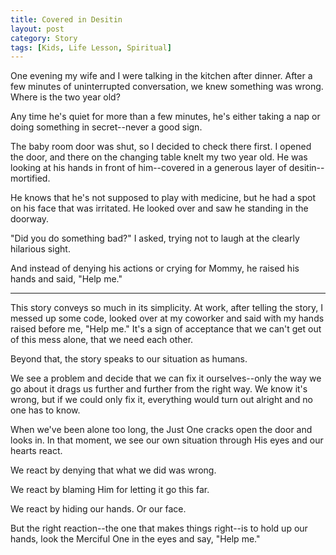 ```yaml
---
title: Covered in Desitin
layout: post
category: Story
tags: [Kids, Life Lesson, Spiritual]
---
```

One evening my wife and I were talking in the kitchen after dinner. After a few minutes of uninterrupted conversation, we knew something was wrong. Where is the two year old?

Any time he's quiet for more than a few minutes, he's either taking a nap or doing something in secret--never a good sign.

The baby room door was shut, so I decided to check there first. I opened the door, and there on the changing table knelt my two year old. He was looking at his hands in front of him--covered in a generous layer of desitin--mortified.

He knows that he's not supposed to play with medicine, but he had a spot on his face that was irritated. He looked over and saw he standing in the doorway.

"Did you do something bad?" I asked, trying not to laugh at the clearly hilarious sight.

And instead of denying his actions or crying for Mommy, he raised his hands and said, "Help me."

* * *

This story conveys so much in its simplicity. At work, after telling the story, I messed up some code, looked over at my coworker and said with my hands raised before me, "Help me." It's a sign of acceptance that we can't get out of this mess alone, that we need each other.

Beyond that, the story speaks to our situation as humans.

We see a problem and decide that we can fix it ourselves--only the way we go about it drags us further and further from the right way. We know it's wrong, but if we could only fix it, everything would turn out alright and no one has to know.

When we've been alone too long, the Just One cracks open the door and looks in. In that moment, we see our own situation through His eyes and our hearts react.

We react by denying that what we did was wrong.

We react by blaming Him for letting it go this far.

We react by hiding our hands. Or our face.

But the right reaction--the one that makes things right--is to hold up our hands, look the Merciful One in the eyes and say, "Help me."